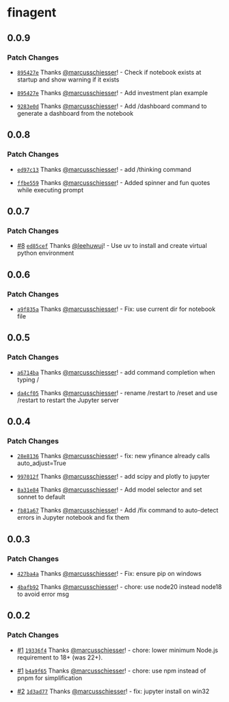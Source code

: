 # finagent

## 0.0.9

### Patch Changes

- [`895427e`](https://github.com/schiesser-it/finance-agent/commit/895427e48f36b6ff9600df083f3f5fb3c48ba914) Thanks [@marcusschiesser](https://github.com/marcusschiesser)! - Check if notebook exists at startup and show warning if it exists

- [`895427e`](https://github.com/schiesser-it/finance-agent/commit/895427e48f36b6ff9600df083f3f5fb3c48ba914) Thanks [@marcusschiesser](https://github.com/marcusschiesser)! - Add investment plan example

- [`9283e0d`](https://github.com/schiesser-it/finance-agent/commit/9283e0dba599e1089809174b7509acb01f4b7bc3) Thanks [@marcusschiesser](https://github.com/marcusschiesser)! - Add /dashboard command to generate a dashboard from the notebook

## 0.0.8

### Patch Changes

- [`ed97c13`](https://github.com/schiesser-it/finance-agent/commit/ed97c13489e40d17a028df765e3f57aaf6bb9854) Thanks [@marcusschiesser](https://github.com/marcusschiesser)! - add /thinking command

- [`ffbe559`](https://github.com/schiesser-it/finance-agent/commit/ffbe559fb63747b958afa4bd581d9ca2ef206c51) Thanks [@marcusschiesser](https://github.com/marcusschiesser)! - Added spinner and fun quotes while executing prompt

## 0.0.7

### Patch Changes

- [#8](https://github.com/schiesser-it/finance-agent/pull/8) [`ed85cef`](https://github.com/schiesser-it/finance-agent/commit/ed85cef49dea928e6fbca07969040815b0429b96) Thanks [@leehuwuj](https://github.com/leehuwuj)! - Use uv to install and create virtual python environment

## 0.0.6

### Patch Changes

- [`a9f835a`](https://github.com/schiesser-it/finance-agent/commit/a9f835a92b23da5066265e24bc9a077086e027e1) Thanks [@marcusschiesser](https://github.com/marcusschiesser)! - Fix: use current dir for notebook file

## 0.0.5

### Patch Changes

- [`a6714ba`](https://github.com/schiesser-it/finance-agent/commit/a6714ba4c49cb3fa8f9210f51dd44f8d53b6ffd9) Thanks [@marcusschiesser](https://github.com/marcusschiesser)! - add command completion when typing /

- [`da4cf05`](https://github.com/schiesser-it/finance-agent/commit/da4cf0523d5de2c0b22b07496a6fa5065d088f0d) Thanks [@marcusschiesser](https://github.com/marcusschiesser)! - rename /restart to /reset and use /restart to restart the Jupyter server

## 0.0.4

### Patch Changes

- [`28e8136`](https://github.com/schiesser-it/finance-agent/commit/28e813601d944fd3dc70ef67c71e409a4d119a30) Thanks [@marcusschiesser](https://github.com/marcusschiesser)! - fix: new yfinance already calls auto_adjust=True

- [`997012f`](https://github.com/schiesser-it/finance-agent/commit/997012f6f076ecd11d58d70118c0d51f7638cc94) Thanks [@marcusschiesser](https://github.com/marcusschiesser)! - add scipy and plotly to jupyter

- [`8a31e84`](https://github.com/schiesser-it/finance-agent/commit/8a31e84437634511b491692c6441f031ffacc9d5) Thanks [@marcusschiesser](https://github.com/marcusschiesser)! - Add model selector and set sonnet to default

- [`fb81a67`](https://github.com/schiesser-it/finance-agent/commit/fb81a67cb74fbcf76dc401dd26582cb3848ab47f) Thanks [@marcusschiesser](https://github.com/marcusschiesser)! - Add /fix command to auto-detect errors in Jupyter notebook and fix them

## 0.0.3

### Patch Changes

- [`427ba4a`](https://github.com/schiesser-it/finance-agent/commit/427ba4a8d58c5e61128841f0f763cf2149b45194) Thanks [@marcusschiesser](https://github.com/marcusschiesser)! - Fix: ensure pip on windows

- [`4bafb92`](https://github.com/schiesser-it/finance-agent/commit/4bafb9226baf5e8f5074a80360b3b3c4294c0e36) Thanks [@marcusschiesser](https://github.com/marcusschiesser)! - chore: use node20 instead node18 to avoid error msg

## 0.0.2

### Patch Changes

- [#1](https://github.com/schiesser-it/finance-agent/pull/1) [`19336f4`](https://github.com/schiesser-it/finance-agent/commit/19336f4b81f5e03cedfbe49ae9214cccfed013e9) Thanks [@marcusschiesser](https://github.com/marcusschiesser)! - chore: lower minimum Node.js requirement to 18+ (was 22+).

- [#1](https://github.com/schiesser-it/finance-agent/pull/1) [`b4a9f65`](https://github.com/schiesser-it/finance-agent/commit/b4a9f6594496a6f1aa15551426c6806faeb804b1) Thanks [@marcusschiesser](https://github.com/marcusschiesser)! - chore: use npm instead of pnpm for simplification

- [#2](https://github.com/schiesser-it/finance-agent/pull/2) [`1d3ad77`](https://github.com/schiesser-it/finance-agent/commit/1d3ad777e5fc0efe89763594321627bea92eda32) Thanks [@marcusschiesser](https://github.com/marcusschiesser)! - fix: jupyter install on win32
